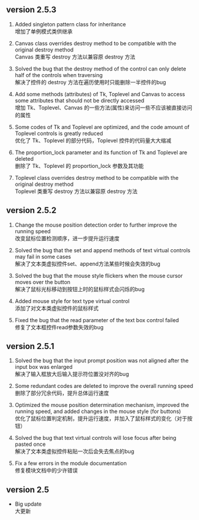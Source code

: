 version 2.5.3
-------------

1. Added singleton pattern class for inheritance  
增加了单例模式类供继承

2. Canvas class overrides destroy method to be compatible with the original destroy method  
Canvas 类重写 destroy 方法以兼容原 destroy 方法

3. Solved the bug that the destroy method of the control can only delete half of the controls when traversing  
解决了控件的 destroy 方法在遍历使用时只能删除一半控件的bug

4. Add some methods (attributes) of Tk, Toplevel and Canvas to access some attributes that should not be directly accessed  
增加 Tk、Toplevel、Canvas 的一些方法(属性)来访问一些不应该被直接访问的属性

5. Some codes of Tk and Toplevel are optimized, and the code amount of Toplevel controls is greatly reduced  
优化了 Tk、Toplevel 的部分代码，Toplevel 控件的代码量大大缩减

6. The proportion_lock parameter and its function of Tk and Toplevel are deleted  
删除了 Tk、Toplevel 的 proportion_lock 参数及其功能

7. Toplevel class overrides destroy method to be compatible with the original destroy method  
Toplevel 类重写 destroy 方法以兼容原 destroy 方法

version 2.5.2
-------------

1. Change the mouse position detection order to further improve the running speed  
改变鼠标位置检测顺序，进一步提升运行速度

2. Solved the bug that the set and append methods of text virtual controls may fail in some cases  
解决了文本类虚拟控件set、append方法某些时候会失效的bug

3. Solved the bug that the mouse style flickers when the mouse cursor moves over the button  
解决了鼠标光标移动到按钮上时的鼠标样式会闪烁的bug

4. Added mouse style for text type virtual control  
添加了对文本类虚拟控件的鼠标样式

5. Fixed the bug that the read parameter of the text box control failed  
修复了文本框控件read参数失效的bug

version 2.5.1
-------------

1. Solved the bug that the input prompt position was not aligned after the input box was enlarged  
解决了输入框放大后输入提示符位置没对齐的bug

2. Some redundant codes are deleted to improve the overall running speed  
删除了部分冗余代码，提升总体运行速度

3. Optimized the mouse position determination mechanism, improved the running speed, and added changes in the mouse style (for buttons)  
优化了鼠标位置判定机制，提升运行速度，并加入了鼠标样式的变化（对于按钮）

4. Solved the bug that text virtual controls will lose focus after being pasted once  
解决了文本类虚拟控件粘贴一次后会失去焦点的bug

5. Fix a few errors in the module documentation  
修复模块文档中的少许错误

version 2.5
-----------

* Big update  
大更新
